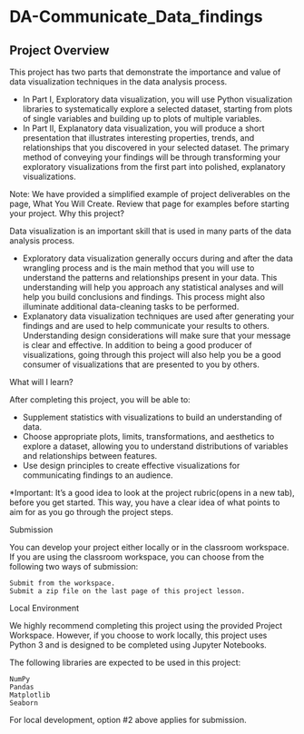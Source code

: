 # DA-Communicate_Data_findings
## Project Overview

This project has two parts that demonstrate the importance and value of data visualization techniques in the data analysis process.

* In Part I, Exploratory data visualization, you will use Python visualization libraries to systematically explore a selected dataset, starting from plots of single variables and building up to plots of multiple variables.
* In Part II, Explanatory data visualization, you will produce a short presentation that illustrates interesting properties, trends, and relationships that you discovered in your selected dataset. The primary method of conveying your findings will be through transforming your exploratory visualizations from the first part into polished, explanatory visualizations.

Note: We have provided a simplified example of project deliverables on the page, What You Will Create. Review that page for examples before starting your project.
Why this project?

Data visualization is an important skill that is used in many parts of the data analysis process.

 * Exploratory data visualization generally occurs during and after the data wrangling process and is the main method that you will use to understand the patterns and relationships present in your data. This understanding will help you approach any statistical analyses and will help you build conclusions and findings. This process might also illuminate additional data-cleaning tasks to be performed.
 * Explanatory data visualization techniques are used after generating your findings and are used to help communicate your results to others. Understanding design considerations will make sure that your message is clear and effective. In addition to being a good producer of visualizations, going through this project will also help you be a good consumer of visualizations that are presented to you by others.

What will I learn?

After completing this project, you will be able to:

-    Supplement statistics with visualizations to build an understanding of data.
-    Choose appropriate plots, limits, transformations, and aesthetics to explore a dataset, allowing you to understand distributions of variables and relationships between features.
-    Use design principles to create effective visualizations for communicating findings to an audience.

*Important: It’s a good idea to look at the project rubric(opens in a new tab), before you get started. This way, you have a clear idea of what points to aim for as you go through the project steps.

Submission

You can develop your project either locally or in the classroom workspace. If you are using the classroom workspace, you can choose from the following two ways of submission:

    Submit from the workspace.
    Submit a zip file on the last page of this project lesson.

Local Environment

We highly recommend completing this project using the provided Project Workspace. However, if you choose to work locally, this project uses Python 3 and is designed to be completed using Jupyter Notebooks.

The following libraries are expected to be used in this project:

    NumPy
    Pandas
    Matplotlib
    Seaborn

For local development, option #2 above applies for submission.
